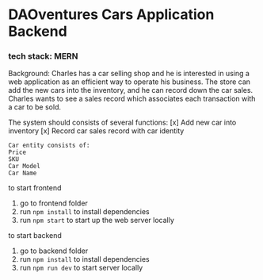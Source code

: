 # DAOventures Cars Application Backend

### tech stack: MERN

Background:
Charles has a car selling shop and he is interested in using a web application as an efficient way to operate his business. The store can add the new cars into the inventory, and he can record down the car sales. Charles wants to see a sales record which associates each transaction with a car to be sold.

The system should consists of several functions:
[x] Add new car into inventory
[x] Record car sales record with car identity

```
Car entity consists of:
Price
SKU
Car Model
Car Name
```

to start frontend

1. go to frontend folder
2. run `npm install` to install dependencies
3. run `npm start` to start up the web server locally

to start backend

1. go to backend folder
2. run `npm install` to install dependencies
3. run `npm run dev` to start server locally
